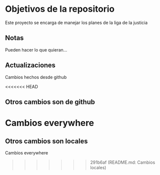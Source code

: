 # Objetivos de la repositorio

Este proyecto se encarga de manejar los planes de la liga de la justicia


## Notas
Pueden hacer lo que quieran...

## Actualizaciones  
Cambios hechos desde github

<<<<<<< HEAD
## Otros cambios son de github
Cambios everywhere
=======
## Otros cambios son locales
Cambios everywhere
>>>>>>> 291b6af (README.md: Cambios locales)
